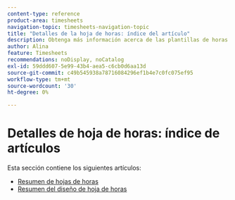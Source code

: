 ```yaml
---
content-type: reference
product-area: timesheets
navigation-topic: timesheets-navigation-topic
title: "Detalles de la hoja de horas: índice del artículo"
description: Obtenga más información acerca de las plantillas de horas y su diseño en los siguientes artículos.
author: Alina
feature: Timesheets
recommendations: noDisplay, noCatalog
exl-id: 59ddd607-5e99-43b4-aea5-c6cb0d6aa13d
source-git-commit: c49b545938a78716084296ef1b4e7c0fc075ef95
workflow-type: tm+mt
source-wordcount: '30'
ht-degree: 0%

---
```


# Detalles de hoja de horas: índice de artículos

Esta sección contiene los siguientes artículos:

* [Resumen de hojas de horas](../../timesheets/timesheets/timesheets-overview.md)
* [Resumen del diseño de hoja de horas](../../timesheets/timesheets/timesheet-layout.md)
